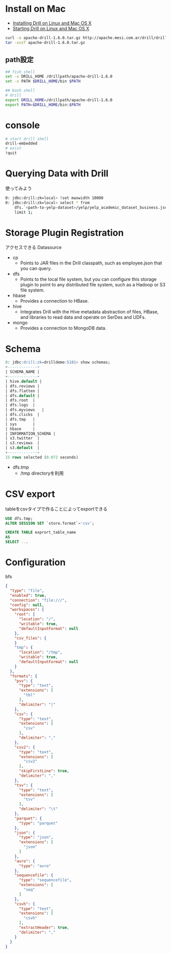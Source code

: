
# Install on Mac

+ [Installing Drill on Linux and Mac OS X](https://drill.apache.org/docs/installing-drill-on-linux-and-mac-os-x/)
+ [Starting Drill on Linux and Mac OS X](https://drill.apache.org/docs/starting-drill-on-linux-and-mac-os-x/)

```bash
curl -o apache-drill-1.6.0.tar.gz http://apache.mesi.com.ar/drill/drill-1.6.0/apache-drill-1.6.0.tar.gz
tar -xvzf apache-drill-1.6.0.tar.gz
```

## path設定

```sh
## fish shell
set -x DRILL_HOME /drillpath/apache-drill-1.6.0
set -x PATH $DRILL_HOME/bin $PATH

## bash shell
# drill
export DRILL_HOME=/drillpath/apache-drill-1.6.0
export PATH=$DRILL_HOME/bin:$PATH
```

# console

```sh
# start drill shell
drill-embedded
# exist
!quit
```


# Querying Data with Drill
使ってみよう

```sh
0: jdbc:drill:zk=local> !set maxwidth 10000
0: jdbc:drill:zk=local> select * from
    dfs.`<path-to-yelp-dataset>/yelp/yelp_academic_dataset_business.json`
    limit 1;
```

# Storage Plugin Registration

アクセスできる Datasource

+ cp
  + Points to JAR files in the Drill classpath, such as employee.json that you can query.
+ dfs
  + Points to the local file system, but you can configure this storage plugin to point to any distributed file system, such as a Hadoop or S3 file system.
+ hbase
  + Provides a connection to HBase.
+ hive
  + Integrates Drill with the Hive metadata abstraction of files, HBase, and libraries to read data and operate on SerDes and UDFs.
+ mongo
  + Provides a connection to MongoDB data.

# Schema


```sql
0: jdbc:drill:zk=drilldemo:5181> show schemas;
+-------------+
| SCHEMA_NAME |
+-------------+
| hive.default |
| dfs.reviews |
| dfs.flatten |
| dfs.default |
| dfs.root  |
| dfs.logs  |
| dfs.myviews   |
| dfs.clicks  |
| dfs.tmp   |
| sys       |
| hbase     |
| INFORMATION_SCHEMA |
| s3.twitter  |
| s3.reviews  |
| s3.default  |
+-------------+
15 rows selected (0.072 seconds)
```

+ dfs.tmp
  + /tmp directoryを利用

# CSV export

tableをcsvタイプで作ることによってexportできる

```sql
USE dfs.tmp;
ALTER SESSION SET `store.format`='csv';

CREATE TABLE exprort_table_name
AS
SELECT ...
```

# Configuration

bfs
```json
{
  "type": "file",
  "enabled": true,
  "connection": "file:///",
  "config": null,
  "workspaces": {
    "root": {
      "location": "/",
      "writable": true,
      "defaultInputFormat": null
    },
    "csv_files": {
    }
    "tmp": {
      "location": "/tmp",
      "writable": true,
      "defaultInputFormat": null
    }
  },
  "formats": {
    "psv": {
      "type": "text",
      "extensions": [
        "tbl"
      ],
      "delimiter": "|"
    },
    "csv": {
      "type": "text",
      "extensions": [
        "csv"
      ],
      "delimiter": ","
    },
    "csv2": {
      "type": "text",
      "extensions": [
        "csv2"
      ],
      "skipFirstLine": true,
      "delimiter": ","
    },
    "tsv": {
      "type": "text",
      "extensions": [
        "tsv"
      ],
      "delimiter": "\t"
    },
    "parquet": {
      "type": "parquet"
    },
    "json": {
      "type": "json",
      "extensions": [
        "json"
      ]
    },
    "avro": {
      "type": "avro"
    },
    "sequencefile": {
      "type": "sequencefile",
      "extensions": [
        "seq"
      ]
    },
    "csvh": {
      "type": "text",
      "extensions": [
        "csvh"
      ],
      "extractHeader": true,
      "delimiter": ","
    }
  }
}
```